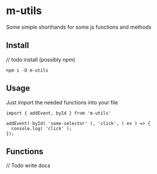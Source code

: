 # m-utils
Some simple shorthands for some js functions and methods

## Install

// todo install (possibly npm)

```
npm i -D m-utils
```

## Usage

Just import the needed functions into your file

```
import { addEvent, byId } from 'm-utils'

addEvent( byId( 'some-selector' ), 'click', ( ev ) => {
  console.log( 'click' );
});
```

## Functions

// Todo write docs
